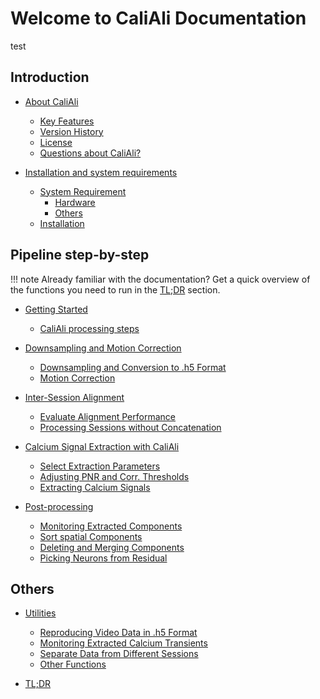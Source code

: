# Welcome to CaliAli Documentation
test
## Introduction

- [About CaliAli](Intro.md)
	- [Key Features](Intro.md#key)
	- [Version History](Intro.md#vh)
	- [License](Intro.md#li)
	- [Questions about CaliAli?](Intro.md#q)

- [Installation and system requirements](Usage.md)
	- [System Requirement](Usage.md#requirement)
		- [Hardware](Usage.md#hardware)
		- [Others](Usage.md#other)
	- [Installation](Usage.md#installation)

## Pipeline step-by-step

!!! note
	Already familiar with the documentation? Get a quick overview of the functions you need to run in the [TL;DR](TLDR.md) section.

- [Getting Started](demo_data.md)
	- [CaliAli processing steps](demo_data.md#ps)

- [Downsampling and Motion Correction](Prep.md)
	- [Downsampling and Conversion to .h5 Format](Prep.md#downsampling)
	- [Motion Correction](Prep.md#mc)

	
- [Inter-Session Alignment](alignment.md#main)
	- [Evaluate Alignment Performance](alignment.md#eval)
	- [Processing Sessions without Concatenation](alignment.md#single)
	
- [Calcium Signal Extraction with CaliAli](extraction.md)
	- [Select Extraction Parameters](extraction.md#gui)
	- [Adjusting PNR and Corr. Thresholds](extraction.md#adjust_pnr)
	- [Extracting Calcium Signals](extraction.md#ecs)
		
- [Post-processing](Post.md)
	- [Monitoring Extracted Components](Post.md#monitor_app)
	- [Sort spatial Components](Post.md#spatial_sort)
	- [Deleting and Merging Components](Post.md#del_merge)
	- [Picking Neurons from Residual](Post.md#residual)
	
## Others
	
- [Utilities](Utilities.md)
	- [Reproducing Video Data in .h5 Format](Utilities.md#h5video)
	- [Monitoring Extracted Calcium Transients](Utilities.md#mt)
	- [Separate Data from Different Sessions](Utilities.md#separate)
	- [Other Functions](Utilities.md#of)
	
- [TL;DR](TLDR.md)



<!--Example of video embedding-->
<!-- Replace 'youtube_video_id' with the actual YouTube video ID -->
<!--<iframe width="640" height="360" src="https://www.youtube.com/embed/xopvkx6CpNs" frameborder="0" allowfullscreen></iframe>-->